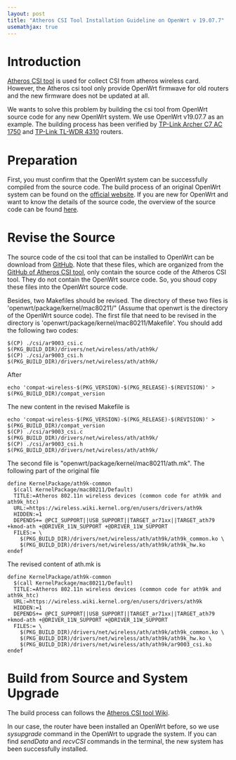 ```yaml
---
layout: post
title: "Atheros CSI Tool Installation Guideline on OpenWrt v 19.07.7"
usemathjax: true
---
```


# Introduction

[Atheros CSI tool](https://wands.sg/research/wifi/AtherosCSI/) is used for collect CSI from atheros wireless card.
However, the Atheros csi tool only provide OpenWrt firmwave for old routers and the new firmware does not be updated at all.

We wants to solve this problem by building the csi tool from OpenWrt source code for any new OpenWrt system.
We use OpenWrt v19.07.7 as an example.
The building process has been verified by [TP-Link Archer C7 AC 1750](https://openwrt.org/toh/tp-link/archer_c7) and [TP-Link TL-WDR 4310](https://openwrt.org/toh/tp-link/tl-wdr4310_v1) routers.

# Preparation

First, you must confirm that the OpenWrt system can be successfully compiled from the source code.
The build process of an original OpenWrt system can be found on the [official website](https://openwrt.org/docs/guide-developer/quickstart-build-images).
If you are new for OpenWrt and want to know the details of the source code, the overview of the source code can be found [here](https://openwrt.org/docs/guide-developer/overview).

# Revise the Source

The source code of the csi tool that can be installed to OpenWrt can be download from [GitHub](https://github.com/OctHe/atheros_csi_tool_openwrt).
Note that these files, which are organized from the [GitHub of Atheros CSI tool](https://github.com/wands-wireless/Atheros_CSI_tool_OpenWRT_src), only contain the source code of the Atheros CSI tool.
They do not contain the OpenWrt source code. 
So, you shoud copy these files into the OpenWrt source code.

Besides, two Makefiles should be revised.
The directory of these two files is 'openwrt/package/kernel/mac80211/" (Assume that openwrt is the directory of the OpenWrt source code).
The first file that need to be revised in the directory is 'openwrt/package/kernel/mac80211/Makefile'.
You should add the following two codes:

    $(CP) ./csi/ar9003_csi.c  $(PKG_BUILD_DIR)/drivers/net/wireless/ath/ath9k/
	$(CP) ./csi/ar9003_csi.h  $(PKG_BUILD_DIR)/drivers/net/wireless/ath/ath9k/

 After

    echo 'compat-wireless-$(PKG_VERSION)-$(PKG_RELEASE)-$(REVISION)' > $(PKG_BUILD_DIR)/compat_version

The new content in the revised Makefile is 

    echo 'compat-wireless-$(PKG_VERSION)-$(PKG_RELEASE)-$(REVISION)' > $(PKG_BUILD_DIR)/compat_version
    $(CP) ./csi/ar9003_csi.c  $(PKG_BUILD_DIR)/drivers/net/wireless/ath/ath9k/
	$(CP) ./csi/ar9003_csi.h  $(PKG_BUILD_DIR)/drivers/net/wireless/ath/ath9k/

The second file is "openwrt/package/kernel/mac80211/ath.mk".
The following part of the original file

    define KernelPackage/ath9k-common
      $(call KernelPackage/mac80211/Default)
      TITLE:=Atheros 802.11n wireless devices (common code for ath9k and ath9k_htc)
      URL:=https://wireless.wiki.kernel.org/en/users/drivers/ath9k
      HIDDEN:=1
      DEPENDS+= @PCI_SUPPORT||USB_SUPPORT||TARGET_ar71xx||TARGET_ath79 +kmod-ath +@DRIVER_11N_SUPPORT +@DRIVER_11W_SUPPORT
      FILES:= \
        $(PKG_BUILD_DIR)/drivers/net/wireless/ath/ath9k/ath9k_common.ko \
        $(PKG_BUILD_DIR)/drivers/net/wireless/ath/ath9k/ath9k_hw.ko
    endef

The revised content of ath.mk is

    define KernelPackage/ath9k-common
      $(call KernelPackage/mac80211/Default)
      TITLE:=Atheros 802.11n wireless devices (common code for ath9k and ath9k_htc)
      URL:=https://wireless.wiki.kernel.org/en/users/drivers/ath9k
      HIDDEN:=1
      DEPENDS+= @PCI_SUPPORT||USB_SUPPORT||TARGET_ar71xx||TARGET_ath79 +kmod-ath +@DRIVER_11N_SUPPORT +@DRIVER_11W_SUPPORT
      FILES:= \
        $(PKG_BUILD_DIR)/drivers/net/wireless/ath/ath9k/ath9k_common.ko \
        $(PKG_BUILD_DIR)/drivers/net/wireless/ath/ath9k/ath9k_hw.ko \
        $(PKG_BUILD_DIR)/drivers/net/wireless/ath/ath9k/ar9003_csi.ko
    endef


# Build from Source and System Upgrade

The build process can follows the [Atheros CSI tool Wiki](https://github.com/xieyaxiongfly/Atheros_CSI_tool_OpenWRT_src/wiki/Install-OpenWRT-version-of-Atheros-CSI-tool).

In our case, the router have been installed an OpenWrt before, so we use *sysupgrade* command in the OpenWrt to upgrade the system.
If you can find *sendData* and *recvCSI* commands in the terminal, the new system has been successfully installed.
